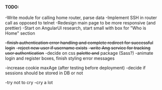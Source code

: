 #### TODO:

-Write module for calling home router, parse data
-Implement SSH in router call as opposed to telnet
-Redesign main page to be more responsive (and prettier)
-Start on AngularUI research, start small with box for "Who is Home" section


~~-finish authentication error handling and complete redirect for successful login~~
~~-reject new user if username exists~~
~~-write Ang service for tracking user authentication~~
-decide on css ~~palette and~~ package (Sass?)
-animate login and register boxes, finish styling error messages

-increase cookie maxAge (after testing before deployment)
-decide if sessions should be stored in DB or not

-try not to cry
-cry a lot
